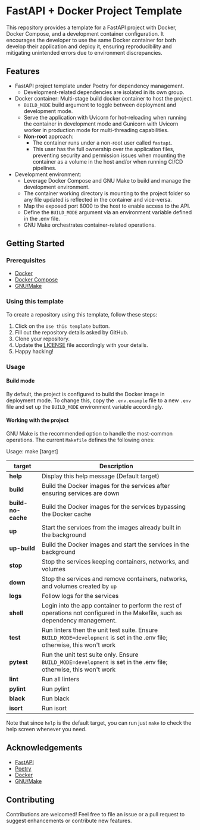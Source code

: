 # FastAPI + Docker Project Template

This repository provides a template for a FastAPI project with Docker, Docker Compose, and a development container configuration.
It encourages the developer to use the same Docker container for both develop their application and deploy it, ensuring reproducibility and mitigating unintended errors due to environment discrepancies.

## Features

- FastAPI project template under Poetry for dependency management.
  - Development-related dependencies are isolated in its own group.
- Docker container: Multi-stage build docker container to host the project.
  - `BUILD_MODE` build argument to toggle between deployment and development mode.
  - Serve the application with Uvicorn for hot-reloading when running the container in development mode
and Gunicorn with Uvicorn worker in production mode for multi-threading capabilities.
  - **Non-root** approach:
    - The container runs under a non-root user called `fastapi`.
    - This user has the full ownership over the application files, preventing security and permission issues when mounting the container as a volume in the host and/or when running CI/CD pipelines.
- Development environment:
  - Leverage Docker Compose and GNU Make to build and manage the development environment.
  - The container working directory is mounting to the project folder so any file updated is reflected in the container and vice-versa.
  - Map the exposed port 8000 to the host to enable access to the API.
  - Define the `BUILD_MODE` argument via an environment variable defined in the .env file.
  - GNU Make orchestrates container-related operations.

## Getting Started

### Prerequisites

- [Docker](https://docs.docker.com/get-docker/)
- [Docker Compose](https://docs.docker.com/compose/install/)
- [GNU/Make](https://www.gnu.org/software/make/)

### Using this template

To create a repository using this template, follow these steps:
1. Click on the `Use this template` button.
2. Fill out the repository details asked by GitHub.
3. Clone your repository.
4. Update the [LICENSE](LICENSE.md) file accordingly with your details.
5. Happy hacking!

### Usage
#### Build mode
By default, the project is configured to build the Docker image in deployment mode.
To change this, copy the `.env.example` file to a new `.env` file and set up the `BUILD_MODE` environment variable accordingly.

#### Working with the project
GNU Make is the recommended option to handle the most-common operations. The current `Makefile` defines the following ones:

Usage: make [target]

| target              | Description                                                                                                              |
|---------------------|--------------------------------------------------------------------------------------------------------------------------|
| **help**            | Display this help message (Default target)                                                                             |
| **build**           | Build the Docker images for the services after ensuring services are down                                               |
| **build-no-cache**  | Build the Docker images for the services bypassing the Docker cache                                                     |
| **up**              | Start the services from the images already built in the background                                                      |
| **up-build**        | Build the Docker images and start the services in the background                                                        |
| **stop**            | Stop the services keeping containers, networks, and volumes                                                             |
| **down**            | Stop the services and remove containers, networks, and volumes created by `up`                                         |
| **logs**            | Follow logs for the services                                                                                             |
| **shell**           | Login into the app container to perform the rest of operations not configured in the Makefile, such as dependency management.|
| **test**            | Run linters then the unit test suite. Ensure `BUILD_MODE=development` is set in the .env file; otherwise, this won't work|
| **pytest**          | Run the unit test suite only. Ensure `BUILD_MODE=development` is set in the .env file; otherwise, this won't work      |
| **lint**            | Run all linters                                                                                                        |
| **pylint**          | Run pylint                                                                                                              |
| **black**           | Run black                                                                                                               |
| **isort**           | Run isort                                                                                                               |


Note that since `help` is the default target, you can run just `make` to check the help screen whenever you need.

## Acknowledgements
- [FastAPI](https://fastapi.tiangolo.com/)
- [Poetry](https://python-poetry.org/)
- [Docker](https://www.docker.com/)
- [GNU/Make](https://www.gnu.org/software/make/)

## Contributing
Contributions are welcomed! Feel free to file an issue or a pull request to suggest enhancements or contribute new features.
